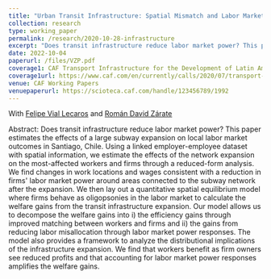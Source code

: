 ```yaml
---
title: "Urban Transit Infrastructure: Spatial Mismatch and Labor Market Power"
collection: research
type: working_paper
permalink: /research/2020-10-28-infrastructure
excerpt: "Does transit infrastructure reduce labor market power? This paper estimates the effects of a large subway expansion on local labor market outcomes in Santiago, Chile. We find changes in work locations and wages consistent with a reduction in firms' labor market power around areas that were connected to the subway network after the expansion. We then lay out a quantitative spatial equilibrium model where firms behave as oligopsonies in the labor market to calculate the welfare gains from the transit infrastructure expansion. We find that workers benefit as firm owners see reduced profits and that accounting for labor market power responses amplifies the welfare gains."
date: 2022-10-04
paperurl: /files/VZP.pdf
coverage1: CAF Transport Infrastructure for the Development of Latin America 
coverage1url: https://www.caf.com/en/currently/calls/2020/07/transport-infrastructure-for-the-development-of-latin-america/
venue: CAF Working Papers
venuepaperurl: https://scioteca.caf.com/handle/123456789/1992
---
```

With [Felipe Vial Lecaros](https://sites.google.com/view/felipevial/home) and [Román David Zárate](https://www.romandavidzarate.com/)

Abstract: Does transit infrastructure reduce labor market power? This paper estimates the effects of a large subway expansion on local labor market outcomes in Santiago, Chile. Using a linked employer-employee dataset with spatial information, we estimate the effects of the network expansion on the most-affected workers and firms through a reduced-form analysis. We find changes in work locations and wages consistent with a reduction in firms' labor market power around areas connected to the subway network after the expansion. We then lay out a quantitative spatial equilibrium model where firms behave as oligopsonies in the labor market to calculate the welfare gains from the transit infrastructure expansion. Our model allows us to decompose the welfare gains into i) the efficiency gains through improved matching between workers and firms and ii) the gains from reducing labor misallocation through labor market power responses. The model also provides a framework to analyze the distributional implications of the infrastructure expansion. We find that workers benefit as firm owners see reduced profits and that accounting for labor market power responses amplifies the welfare gains.


